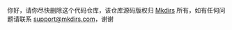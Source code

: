 你好，请你尽快删除这个代码仓库，该仓库源码版权归 [Mkdirs](https://mkdirs.com) 所有，如有任何问题请联系 [support@mkdirs.com](mailto:support@mkdirs.com)，谢谢
